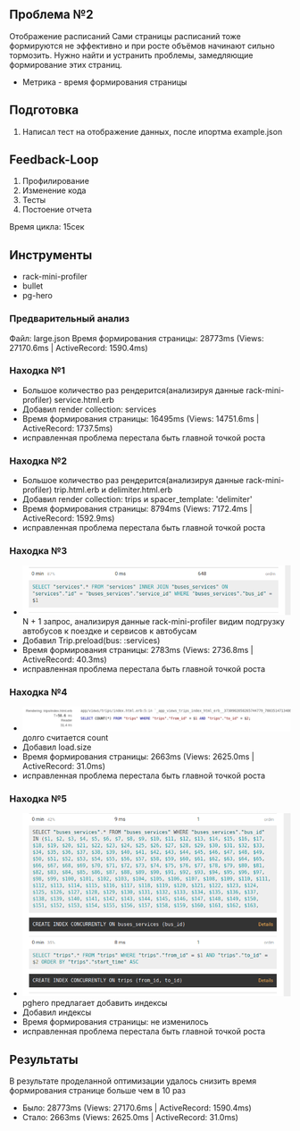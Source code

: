 ## Проблема №2
Отображение расписаний
Сами страницы расписаний тоже формируются не эффективно и при росте объёмов начинают сильно тормозить.
Нужно найти и устранить проблемы, замедляющие формирование этих страниц.

- Метрика - время формирования страницы

## Подготовка
1. Написал тест на отображение данных, после ипортма example.json

## Feedback-Loop
1. Профилирование
2. Изменение кода
3. Тесты
4. Постоение отчета

Время цикла: 15сек

## Инструменты
- rack-mini-profiler
- bullet
- pg-hero

### Предварительный анализ
Файл: large.json
Время формирования страницы: 28773ms (Views: 27170.6ms | ActiveRecord: 1590.4ms)

### Находка №1
- Большое количество раз рендерится(анализируя данные rack-mini-profiler) service.html.erb
- Добавил render collection: services
- Время формирования страницы: 16495ms (Views: 14751.6ms | ActiveRecord: 1737.5ms)
- исправленная проблема перестала быть главной точкой роста

### Находка №2
- Большое количество раз рендерится(анализируя данные rack-mini-profiler) trip.html.erb и delimiter.html.erb
- Добавил render collection: trips и spacer_template: 'delimiter'
- Время формирования страницы: 8794ms (Views: 7172.4ms | ActiveRecord: 1592.9ms)
- исправленная проблема перестала быть главной точкой роста

### Находка №3
- ![before](profiling/problem_2/1.png) N + 1 запрос, анализируя данные rack-mini-profiler видим подгрузку автобусов к поездке и сервисов к автобусам
- Добавил Trip.preload(bus: :services)
- Время формирования страницы: 2783ms (Views: 2736.8ms | ActiveRecord: 40.3ms)
- исправленная проблема перестала быть главной точкой роста

### Находка №4
- ![before](profiling/problem_2/2.png) долго считается count
- Добавил load.size
- Время формирования страницы: 2663ms (Views: 2625.0ms | ActiveRecord: 31.0ms)
- исправленная проблема перестала быть главной точкой роста

### Находка №5
- ![before](profiling/problem_2/3.png) pghero предлагает добавить индексы
- Добавил индексы
- Время формирования страницы: не изменилось 
- исправленная проблема перестала быть главной точкой роста

## Результаты
В результате проделанной оптимизации удалось снизить время формирования странице больше чем в 10 раз
- Было: 28773ms (Views: 27170.6ms | ActiveRecord: 1590.4ms)
- Стало: 2663ms (Views: 2625.0ms | ActiveRecord: 31.0ms)
